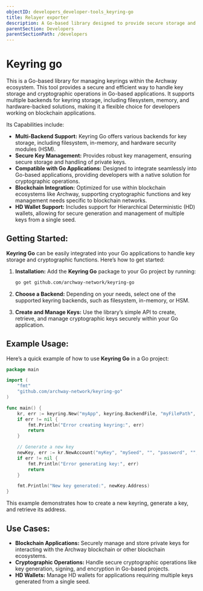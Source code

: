 ```yaml
---
objectID: developers_developer-tools_keyring-go
title: Relayer exporter
description: A Go-based library designed to provide secure storage and handling of cryptographic keys, enabling developers to easily integrate key management into their applications.
parentSection: Developers
parentSectionPath: /developers
---
```


# Keyring go

This is a Go-based library for managing keyrings within the Archway ecosystem. This tool provides a secure and efficient way to handle key storage and cryptographic operations in Go-based applications. It supports multiple backends for keyring storage, including filesystem, memory, and hardware-backed solutions, making it a flexible choice for developers working on blockchain applications.

Its Capabilities include:

- **Multi-Backend Support:** Keyring Go offers various backends for key storage, including filesystem, in-memory, and hardware security modules (HSM).
- **Secure Key Management:** Provides robust key management, ensuring secure storage and handling of private keys.
- **Compatible with Go Applications:** Designed to integrate seamlessly into Go-based applications, providing developers with a native solution for cryptographic operations.
- **Blockchain Integration:** Optimized for use within blockchain ecosystems like Archway, supporting cryptographic functions and key management needs specific to blockchain networks.
- **HD Wallet Support:** Includes support for Hierarchical Deterministic (HD) wallets, allowing for secure generation and management of multiple keys from a single seed.

## Getting Started:

**Keyring Go** can be easily integrated into your Go applications to handle key storage and cryptographic functions. Here’s how to get started:

1. **Installation:**
   Add the **Keyring Go** package to your Go project by running:
   ```bash
   go get github.com/archway-network/keyring-go
   ```

2. **Choose a Backend:** 
   Depending on your needs, select one of the supported keyring backends, such as filesystem, in-memory, or HSM.

3. **Create and Manage Keys:**
   Use the library’s simple API to create, retrieve, and manage cryptographic keys securely within your Go application.

## Example Usage:

Here’s a quick example of how to use **Keyring Go** in a Go project:

```go
package main

import (
    "fmt"
    "github.com/archway-network/keyring-go"
)

func main() {
    kr, err := keyring.New("myApp", keyring.BackendFile, "myFilePath", nil)
    if err != nil {
        fmt.Println("Error creating keyring:", err)
        return
    }

    // Generate a new key
    newKey, err := kr.NewAccount("myKey", "mySeed", "", "password", "", "")
    if err != nil {
        fmt.Println("Error generating key:", err)
        return
    }

    fmt.Println("New key generated:", newKey.Address)
}
```

This example demonstrates how to create a new keyring, generate a key, and retrieve its address.

## Use Cases:
- **Blockchain Applications:** Securely manage and store private keys for interacting with the Archway blockchain or other blockchain ecosystems.
- **Cryptographic Operations:** Handle secure cryptographic operations like key generation, signing, and encryption in Go-based projects.
- **HD Wallets:** Manage HD wallets for applications requiring multiple keys generated from a single seed.
